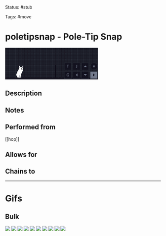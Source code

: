 Status: #stub

Tags: #move

# poletipsnap - Pole-Tip Snap
<img src=https://raw.githubusercontent.com/LauraHannah44/Rain-World-Movement/main/Files/poletipsnap_header.gif>

## Description


## Notes


## Performed from
[[hop]]

## Allows for


## Chains to


___
# Gifs
## Bulk
<img src=https://raw.githubusercontent.com/LauraHannah44/Rain-World-Movement/main/Files/poletipsnap_0.gif>

<img src=https://raw.githubusercontent.com/LauraHannah44/Rain-World-Movement/main/Files/poletipsnap_1.gif>

<img src=https://raw.githubusercontent.com/LauraHannah44/Rain-World-Movement/main/Files/poletipsnap_2.gif>

<img src=https://raw.githubusercontent.com/LauraHannah44/Rain-World-Movement/main/Files/poletipsnap_3.gif>

<img src=https://raw.githubusercontent.com/LauraHannah44/Rain-World-Movement/main/Files/poletipsnap_4.gif>

<img src=https://raw.githubusercontent.com/LauraHannah44/Rain-World-Movement/main/Files/poletipsnap_5.gif>

<img src=https://raw.githubusercontent.com/LauraHannah44/Rain-World-Movement/main/Files/poletipsnap_6.gif>

<img src=https://raw.githubusercontent.com/LauraHannah44/Rain-World-Movement/main/Files/poletipsnap_7.gif>

<img src=https://raw.githubusercontent.com/LauraHannah44/Rain-World-Movement/main/Files/poletipsnap_8.gif>

<img src=https://raw.githubusercontent.com/LauraHannah44/Rain-World-Movement/main/Files/poletipsnap_9.gif>
